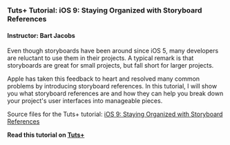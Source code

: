 ### Tuts+ Tutorial: iOS 9: Staying Organized with Storyboard References

#### Instructor: Bart Jacobs

Even though storyboards have been around since iOS 5, many developers are reluctant to use them in their projects. A typical remark is that storyboards are great for small projects, but fall short for larger projects.

Apple has taken this feedback to heart and resolved many common problems by introducing storyboard references. In this tutorial, I will show you what storyboard references are and how they can help you break down your project's user interfaces into manageable pieces.

Source files for the Tuts+ tutorial: [iOS 9: Staying Organized with Storyboard References](http://code.tutsplus.com/tutorials/ios-9-staying-organized-with-storyboard-references--cms-24226)

**Read this tutorial on [Tuts+](https://code.tutsplus.com)**
